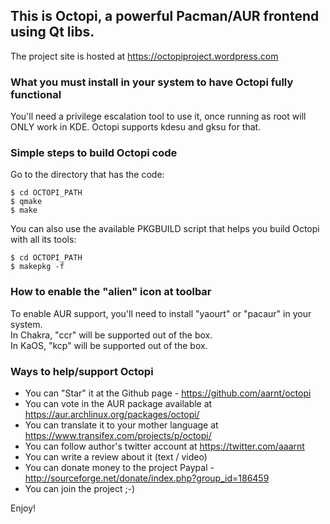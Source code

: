 ## This is Octopi, a powerful Pacman/AUR frontend using Qt libs.

The project site is hosted at https://octopiproject.wordpress.com

### What you must install in your system to have Octopi fully functional

You'll need a privilege escalation tool to use it, once running as
root will ONLY work in KDE. Octopi supports kdesu and gksu for that.

### Simple steps to build Octopi code

Go to the directory that has the code:

```
$ cd OCTOPI_PATH
$ qmake
$ make
```

You can also use the available PKGBUILD script that helps you build Octopi with all its tools:

```
$ cd OCTOPI_PATH
$ makepkg -f
```

### How to enable the "alien" icon at toolbar

To enable AUR support, you'll need to install "yaourt" or "pacaur" in your system.  
In Chakra, "ccr" will be supported out of the box.  
In KaOS, "kcp" will be supported out of the box.

### Ways to help/support Octopi

 * You can "Star" it at the Github page - https://github.com/aarnt/octopi
 * You can vote in the AUR package available at https://aur.archlinux.org/packages/octopi/
 * You can translate it to your mother language at https://www.transifex.com/projects/p/octopi/
 * You can follow author's twitter account at https://twitter.com/aaarnt
 * You can write a review about it (text / video)
 * You can donate money to the project Paypal - http://sourceforge.net/donate/index.php?group_id=186459
 * You can join the project ;-)


Enjoy!
